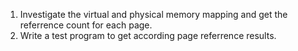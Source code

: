 1. Investigate the virtual and physical memory mapping and get the referrence count for each page. <br />
2. Write a test program to get according page referrence results.
